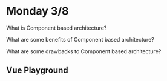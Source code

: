 # Monday 3/8
What is Component based architecture?
>

What are some benefits of Component based architecture?
>

What are some drawbacks to Component based architecture?
>

## Vue Playground
